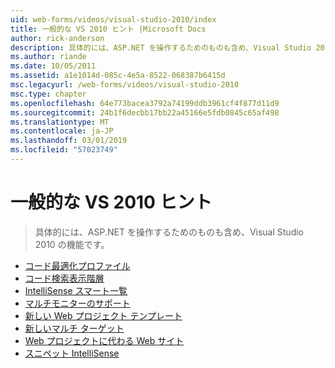 ```yaml
---
uid: web-forms/videos/visual-studio-2010/index
title: 一般的な VS 2010 ヒント |Microsoft Docs
author: rick-anderson
description: 具体的には、ASP.NET を操作するためのものも含め、Visual Studio 2010 の機能です。
ms.author: riande
ms.date: 10/05/2011
ms.assetid: a1e1014d-085c-4e5a-8522-068387b6415d
msc.legacyurl: /web-forms/videos/visual-studio-2010
msc.type: chapter
ms.openlocfilehash: 64e773bacea3792a74199ddb3961cf4f877d11d9
ms.sourcegitcommit: 24b1f6decbb17bb22a45166e5fdb0845c65af498
ms.translationtype: MT
ms.contentlocale: ja-JP
ms.lasthandoff: 03/01/2019
ms.locfileid: "57023749"
---
```

<a name="general-vs-2010-tips"></a>一般的な VS 2010 ヒント
====================
> 具体的には、ASP.NET を操作するためのものも含め、Visual Studio 2010 の機能です。


- [コード最適化プロファイル](visual-studio-2010-quick-hit-code-optimized-profile.md)
- [コード検索表示階層](visual-studio-2010-quick-hit-code-search-view-hierarchy.md)
- [IntelliSense スマート一覧](visual-studio-2010-quick-hit-intellisense-smart-lists.md)
- [マルチモニターのサポート](visual-studio-2010-quick-hit-multi-monitor-support.md)
- [新しい Web プロジェクト テンプレート](visual-studio-2010-quick-hit-new-web-project-template.md)
- [新しいマルチ ターゲット](visual-studio-2010-quick-hit-new-multi-targeting.md)
- [Web プロジェクトに代わる Web サイト](visual-studio-2010-quick-hit-websites-instead-of-web-projects.md)
- [スニペット IntelliSense](visual-studio-2010-quick-hit-snippets-intellisense.md)
